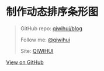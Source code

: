 # 制作动态排序条形图



<div class="flourish-embed" data-src="visualisation/1198008"></div><script src="https://public.flourish.studio/resources/embed.js"></script>

> GitHub repo: [qiwihui/blog](https://github.com/qiwihui/blog)
>
> Follow me: [@qiwihui](https://github.com/qiwihui)
>
> Site: [QIWIHUI](https://qiwihui.com)


[View on GitHub](https://github.com/qiwihui/blog/issues/80)


